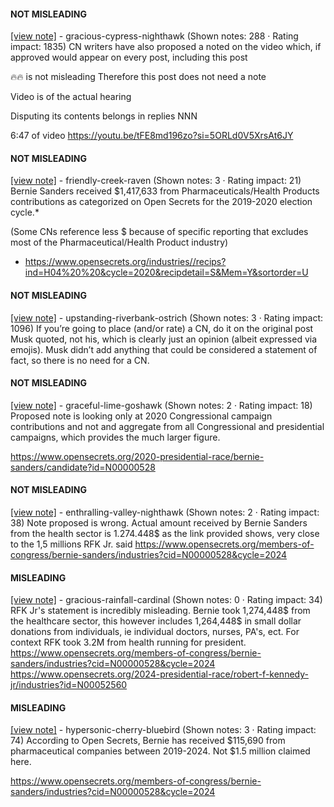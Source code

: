 #### NOT MISLEADING

[[view note]](https://x.com/i/birdwatch/n/1885121872435769788) - gracious-cypress-nighthawk (Shown notes: 288 · Rating impact: 1835)
CN writers have also proposed a noted on the video which, if approved would appear on every post, including this post

🔥🔥 is not misleading 
Therefore this post does not need a note

Video is of the actual hearing

Disputing its contents belongs in replies
NNN

6:47 of video
https://youtu.be/tFE8md196zo?si=5ORLd0V5XrsAt6JY

#### NOT MISLEADING

[[view note]](https://x.com/i/birdwatch/n/1885063350360383650) - friendly-creek-raven (Shown notes: 3 · Rating impact: 21)
Bernie Sanders received $1,417,633 from Pharmaceuticals/Health Products contributions as categorized on Open Secrets for the 2019-2020 election cycle.*

(Some CNs reference less $ because of specific reporting that excludes most of the Pharmaceutical/Health Product industry)

* https://www.opensecrets.org/industries//recips?ind=H04%20%20&cycle=2020&recipdetail=S&Mem=Y&sortorder=U

#### NOT MISLEADING

[[view note]](https://x.com/i/birdwatch/n/1885062961519083900) - upstanding-riverbank-ostrich (Shown notes: 3 · Rating impact: 1096)
If you’re going to place (and/or rate) a CN, do it on the original post Musk quoted, not his, which is clearly just an opinion (albeit expressed via emojis). Musk didn’t add anything that could be considered a statement of fact, so there is no need for a CN.

#### NOT MISLEADING

[[view note]](https://x.com/i/birdwatch/n/1885062743306494025) - graceful-lime-goshawk (Shown notes: 2 · Rating impact: 18)
Proposed note is looking only at 2020 Congressional campaign contributions and not and aggregate from all Congressional and presidential campaigns, which provides the much larger figure. 


https://www.opensecrets.org/2020-presidential-race/bernie-sanders/candidate?id=N00000528

#### NOT MISLEADING

[[view note]](https://x.com/i/birdwatch/n/1885061711897764074) - enthralling-valley-nighthawk (Shown notes: 2 · Rating impact: 38)
Note proposed is wrong. Actual amount received by Bernie Sanders from the health sector is 1.274.448$ as the link provided shows, very close to the 1,5 millions RFK Jr. said https://www.opensecrets.org/members-of-congress/bernie-sanders/industries?cid=N00000528&cycle=2024

#### MISLEADING

[[view note]](https://x.com/i/birdwatch/n/1885071317810004338) - gracious-rainfall-cardinal (Shown notes: 0 · Rating impact: 34)
RFK Jr's statement is incredibly misleading. Bernie took 1,274,448$ from the healthcare sector, this however includes 1,264,448$ in small dollar donations from individuals, ie individual doctors, nurses, PA's, ect. For context RFK took 3.2M from health running for president. https://www.opensecrets.org/members-of-congress/bernie-sanders/industries?cid=N00000528&cycle=2024
https://www.opensecrets.org/2024-presidential-race/robert-f-kennedy-jr/industries?id=N00052560

#### MISLEADING

[[view note]](https://x.com/i/birdwatch/n/1885059431907336512) - hypersonic-cherry-bluebird (Shown notes: 3 · Rating impact: 74)
According to Open Secrets, Bernie has received $115,690 from pharmaceutical companies between 2019-2024. Not $1.5 million claimed here. 

https://www.opensecrets.org/members-of-congress/bernie-sanders/industries?cid=N00000528&cycle=2024


